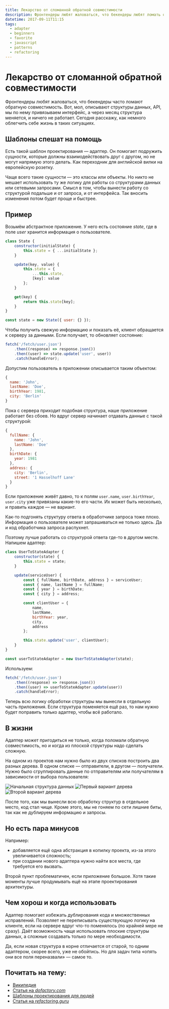 ```yaml
---
title: Лекарство от сломанной обратной совместимости
description: Фронтендеры любят жаловаться, что бекендеры любят ломать обратную совместимость. Вот, мол, описывают структуры данных, АПИ, мы по этому АПИ привязываем интерфейс, а через месяц структура меняется, и ничего не работает. Сегодня расскажу, как немного облегчить себе жизнь в таких ситуациях.
datetime: 2017-09-11T11:15
tags:
  - adapter
  - beginners
  - favorite
  - javascript
  - patterns
  - refactoring
---
```


# Лекарство от сломанной обратной совместимости

Фронтендеры любят жаловаться, что бекендеры часто ломают обратную совместимость. Вот, мол, описывают структуры данных, API, мы по нему привязываем интерфейс, а через месяц структура меняется, и ничего не работает. Сегодня расскажу, как немного облегчить себе жизнь в таких ситуациях.

## Шаблоны спешат на помощь

Есть такой шаблон проектирования — адаптер. Он помогает подружить сущности, которые должны взаимодействовать друг с другом, но не могут напрямую этого делать. Как переходник для английской вилки на европейскую розетку.

Чаще всего такие сущности — это классы или объекты. Но никто не мешает использовать ту же логику для работы со структурами данных или сетевыми запросами. Смысл в том, чтобы вынести работу со структурой подальше и от запроса, и от интерфейса. Так вносить изменения потом будет проще и быстрее.

## Пример

Возьмём абстрактное приложение. У него есть состояние _state_, где в поле _user_ хранится информация о пользователе.

```js
class State {
	constructor(initialState) {
		this.state = { ...initialState };
	}

	update(key, value) {
		this.state = {
			...this.state,
			[key]: value
		};
	}

	get(key) {
		return this.state[key];
	}
}

const state = new State({ user: {} });
```

Чтобы получить свежую информацию и показать её, клиент обращается к серверу за данными. Если получает, то обновляет состояние:

```js
fetch('/fetch/user.json')
	.then((response) => response.json())
	.then((user) => state.update('user', user))
	.catch(handleError);
```

Допустим пользователь в приложении описывается таким объектом:

```js
{
  name: 'John',
  lastName: 'Doe',
  birthYear: 1981,
  city: 'Berlin'
}
```

Пока с сервера приходит подобная структура, наше приложение работает без сбоев. Но вдруг сервер начинает отдавать данные с такой структурой:

```js
{
  fullName: {
    name: 'John',
    lastName: 'Doe'
  },
  birthDate: {
    year: 1981
  },
  address: {
    city: 'Berlin',
    street: '1 Hasselhoff Lane'
  }
}
```

Если приложение живёт давно, то к полям `user.name`, `user.birthYear`, `user.city` уже привязаны какие-то его части. Их может быть несколько, и править каждое — не вариант.

Как-то подгонять структуру ответа в обработчике запроса тоже плохо. Информация о пользователе может запрашиваться не только здесь. Да и код обработчика запроса распухнет.

Поэтому лучше работать со структурой ответа где-то в другом месте. Напишем адаптер:

```js
class UserToStateAdapter {
	constructor(state) {
		this.state = state;
	}

	update(serviceUser) {
		const { fullName, birthDate, address } = serviceUser;
		const { name, lastName } = fullName;
		const { year } = birthDate;
		const { city } = address;

		const clientUser = {
			name,
			lastName,
			birthYear: year,
			city,
			address
		};

		this.state.update('user', clientUser);
	}
}

const userToStateAdapter = new UserToStateAdapter(state);
```

Используем:

```js
fetch('/fetch/user.json')
	.then((response) => response.json())
	.then((user) => userToStateAdapter.update(user))
	.catch(handleError);
```

Теперь всю логику обработки структуры мы вынесли в отдельную часть приложения. Если структура поменяется ещё раз, то нам нужно будет поправить только адаптер, чтобы всё работало.

## В жизни

Адаптер может пригодиться не только, когда поломали обратную совместимость, но и когда из плоской структуры надо сделать сложную.

На одном из проектов нам нужно было из двух списков построить два разных дерева. В одном списке — отправители, в другом — получатели. Нужно было сгруппировать данные по отправителям или получателям в зависимости от выбора пользователя:

![Начальная структура данных](./initial.svg)
![Первый вариант дерева](./option-1.svg)
![Второй вариант дерева](./option-2.svg)

После того, как мы вынесли всю обработку структур в отдельное место, код стал чище. Кроме этого, мы не гоняем по сети лишние биты, так как не дублируем информацию и запросы.

## Но есть пара минусов

Например:

- добавляется ещё одна абстракция в копилку проекта, из-за этого увеличивается сложность;
- при создании нового адаптера нужно найти все места, где требуется его вызвать.

Второй пункт проблематичен, если приложение большое. Хотя такие моменты лучше продумывать ещё на этапе проектирования архитектуры.

## Чем хорош и когда использовать

Адаптер помогает избежать дублирования кода и множественных исправлений. Позволяет не переписывать существующую логику на клиенте, если на сервере вдруг что-то поменялось (по крайней мере не сразу). Даёт возможность чаще использовать плоские структуры данных, а сложные создавать только по мере необходимости.

Да, если новая структура в корне отличается от старой, то одним адаптером, скорее всего, уже не обойтись. Но для задач типа «опять они все поля переназвали» — самое то.

## Почитать на тему:

- [Википедия](<https://ru.wikipedia.org/wiki/Адаптер_(шаблон_проектирования)>)
- [Статья на _dofactory.com_](http://www.dofactory.com/javascript/adapter-design-pattern)
- [Шаблоны проектирования для людей](https://github.com/kamranahmedse/design-patterns-for-humans#-adapter)
- [Статья на _refactoring.guru_](https://refactoring.guru/ru/design-patterns/adapter)
